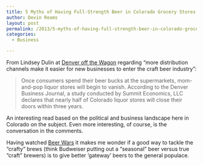 ```yaml
---
title: 5 Myths of Having Full-Strength Beer in Colorado Grocery Stores
author: Devin Reams
layout: post
permalink: /2013/5-myths-of-having-full-strength-beer-in-colorado-grocery-stores/
categories:
  - Business

---
```

From Lindsey Dulin at [Denver off the Wagon][1] regarding &#8220;more distribution channels make it easier for new businesses to enter the craft beer industry&#8221;:

> Once consumers spend their beer bucks at the supermarkets, mom-and-pop liquor stores will begin to vanish. According to the Denver Business Journal, a study conducted by Summit Economics, LLC declares that nearly half of Colorado liquor stores will close their doors within three years.

An interesting read based on the political and business landscape here in Colorado on the subject. Even more interesting, of course, is the conversation in the comments.

Having watched [Beer Wars][2] it makes me wonder if a good way to tackle the &#8220;crafty&#8221; brews (think Budweiser putting out a &#8220;seasonal&#8221; beer versus true &#8220;craft&#8221; brewers) is to give better &#8216;gateway&#8217; beers to the general populace.

 [1]: http://www.denveroffthewagon.com
 [2]: http://www.imdb.com/title/tt1326194/